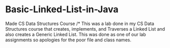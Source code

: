 # Basic-Linked-List-in-Java
Made CS Data Structures Course
/* This was a lab done in my CS Data Structures course that creates, implements, and Traverses a Linked List and also creates a Generic Linked List. This was done as one of our lab assignments so apologies for the poor file and class names.
